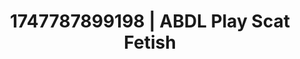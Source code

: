 ---
categories:
- Emotion-driven NSFW
- Booty worship
- Feather touch
- Mirror play
- After dark play
image: /assets/images/1747787899198.jpg
layout: post
seo:
  description: Featured content with premium Scat Fetish, ABDL Play. HD images available.
  keywords: Scat Fetish, ABDL Play
  og_image: /assets/images/1747787899198.jpg
  schema_type: VisualArtwork
tags:
- ABDL Play
- Scat Fetish
- '#1747787899198'
title: 1747787899198 | ABDL Play Scat Fetish
---